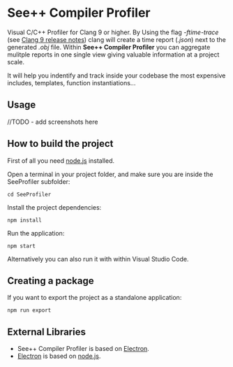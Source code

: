 # See++ Compiler Profiler

Visual C/C++ Profiler for Clang 9 or higher. By Using the flag *-ftime-trace* (see [Clang 9 release notes](https://releases.llvm.org/9.0.0/tools/clang/docs/ReleaseNotes.html#id7)) clang will create a time report (*.json*) next to the generated *.obj* file. Within **See++ Compiler Profiler** you can aggregate mulitple reports in one single view giving valuable information at a project scale.

It will help you indentify and track inside your codebase the most expensive includes, templates, function instantiations... 

## Usage

//TODO - add screenshots here

## How to build the project

First of all you need [node.js](https://nodejs.org/) installed. 

Open a terminal in your project folder, and make sure you are inside the SeeProfiler subfolder:

```
cd SeeProfiler
```

Install the project dependencies:  

```
npm install
```

Run the application:

```
npm start
```

Alternatively you can also run it with within Visual Studio Code. 

## Creating a package

If you want to export the project as a standalone application:

```
npm run export
```

## External Libraries

- See++ Compiler Profiler is based on [Electron](https://www.electronjs.org/). 
- [Electron](https://www.electronjs.org/) is based on [node.js](https://nodejs.org/).
